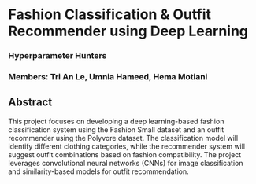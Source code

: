 # Fashion Classification & Outfit Recommender using Deep Learning

### Hyperparameter Hunters

### Members: Tri An Le, Umnia Hameed, Hema Motiani

## Abstract

This project focuses on developing a deep learning-based fashion classification system using the Fashion Small dataset and an outfit recommender using the Polyvore dataset. The classification model will identify different clothing categories, while the recommender system will suggest outfit combinations based on fashion compatibility. The project leverages convolutional neural networks (CNNs) for image classification and similarity-based models for outfit recommendation.

